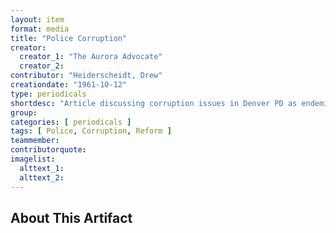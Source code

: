 ```yaml
---
layout: item
format: media
title: "Police Corruption"
creator: 
  creator_1: "The Aurora Advocate"
  creator_2:
contributor: "Heiderscheidt, Drew"
creationdate: "1961-10-12"
type: periodicals
shortdesc: "Article discussing corruption issues in Denver PD as endemic to many police departments, and criticizes the press and local businesses for allowing corruption to spread."
group:
categories: [ periodicals ] 
tags: [ Police, Corruption, Reform ]
teammember:
contributorquote:
imagelist:
  alttext_1:
  alttext_2:
---
```

## About This Artifact

